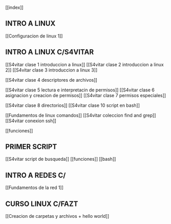 [[index]]

## INTRO A LINUX
[[Configuracion de linux 1]]

## INTRO A LINUX C/S4VITAR
[[S4vitar clase 1 introduccion a linux]]
[[S4vitar clase 2 introduccion a linux 2]]
[[S4vitar clase 3 introduccion a linux 3]]

[[S4vitar clase 4 descriptores de archivos]]

[[S4vitar clase 5 lectura e interpretacin de permisos]]
[[S4vitar clase 6 asignacion y creacion de permisos]]
[[S4vitar clase 7 permisos especiales]]

[[S4vitar clase 8 directorios]]
[[S4vitar clase 10 script en bash]]

[[Fundamentos de linux comandos]]
[[S4vitar coleccion find and grep]]
[[S4vitar conexion ssh]]

[[funciones]]
## PRIMER SCRIPT
[[S4vitar script de busqueda]]
[[funciones]]
[[bash]]


## INTRO A REDES C/
[[Fundamentos de la red 1]]




## CURSO LINUX C/FAZT
[[Creacion de carpetas y archivos + hello world]]
